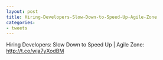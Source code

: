 ```yaml
---
layout: post
title: Hiring-Developers-Slow-Down-to-Speed-Up-Agile-Zone
categories:
- tweets
---
```

Hiring Developers: Slow Down to Speed Up | Agile Zone: http://t.co/wja7yXodBM